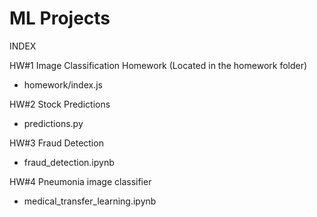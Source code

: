# ML Projects

INDEX

HW#1 Image Classification Homework (Located in the homework folder)
- homework/index.js

HW#2 Stock Predictions
- predictions.py

HW#3 Fraud Detection
- fraud_detection.ipynb

HW#4 Pneumonia image classifier
- medical_transfer_learning.ipynb
